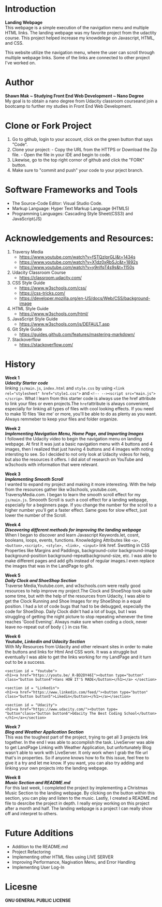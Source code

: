# Introduction
**Landing Webpage**
<br />This webpage is a simple execution of the navigation menu and multiple HTML links. The landing webpage was my favorite project from the udactity course. This project helped increase my knowdelege on Javascript, HTML, and CSS.  

This website utilize the navigation menu, where the user can scroll through multiple webpage links. Some of the links are connected to other project I've worked on. 

# Author 
**Shawn Mak ~ Studying Front End Web Development ~ Nano Degree**
<br /> My goal is to obtain a nano degree from Udacity classroom courseand join a bootcamp to further my studies in Front End Web Development. 

# Clone or Fork Project
1.  Go to github, login to your account, click on the green button that says "Code".
2.  Clone your project: 
           - Copy the URL from the HTTPS or Download the Zip file. 
           - Open the file in your IDE and begin to code.
3. Likewise, go to the top right cornor of github and click the "FORK" button. 
4. Make sure to "commit and push" your code to your prject branch.

# Software Frameworks and Tools
- The Source-Code Editor: Visual Studio Code.
- Markup Language: Hyper Text Markup Language (HTML5)
- Programming Languages: Cascading Style Sheet(CSS3) and JavaScript(JS)

# Acknowledgements and Resources:
1. Traversy Media 
   - https://www.youtube.com/watch?v=fSTQzlprGLI&t=1434s
   - https://www.youtube.com/watch?v=X1dz0xRbSJc&t=1892s
   - https://www.youtube.com/watch?v=y9nlfqT4s9s&t=1150s
2. Udacity Classroom Course 
   - https://classroom.udacity.com/
3. CSS Style Guide
   - https://www.w3schools.com/css/
   - https://css-tricks.com/
   - https://developer.mozilla.org/en-US/docs/Web/CSS/background-image
4. HTML Style Guide
   - https://www.w3schools.com/html/
5. JavaScript Style Guide
   - https://www.w3schools.com/js/DEFAULT.asp
6. Git Style Guide
   - https://guides.github.com/features/mastering-markdown/
7. Stackoverflow 
   - https://stackoverflow.com/

# History
**Week 1**
<br />*__Udacity Starter code__*
<br />linking `js/main.js`, `index.html` and `style.css` by using
`<link rel="stylesheet" href="style1.css">` and `<!-- --><script src="main.js"></scrip>`. What I learn from this starter code is always use the href attribute to link your files or even projects.The `href`attribute is always convenient, especially for linking all types of files with cool looking effects. If you need to make 10 files 'like me' or more, you'll be able to do as plenty as you want. Always remmeber to keep your files and folder organize. 

**Week 2**
<br />*__Implementing Navigation Menu, Home Page, and Importing Images__*
<br /> I followed the Udacity video to begin the navigation menu on landing webpage. At first It was just a basic navigation menu with 4 buttons and 4 images, then I realized that just having 4 buttons and 4 images with noting intersting to see. So I decided to not only look at Udacity videos for help, but also the resources it offers. I did alot of research on YouTube and w3schools with information that were relevant. 

**Week 3**
<br /> *__Implementing Smooth Scroll__*
<br />I wanted to expand my project and making it more interesting. With the help from the resources gather like w3schools, youtube.com, TraversyMedia.com. I began to learn the smooth scroll effect for my `js/main.js`. Smoooth Scroll is such a cool effect for a landing webpage, especially for a beginners page. If you change the number for the scroll to a higher number you'll get a faster effect. Same goes for slow effect, just lower the number of the Scroll.

**Week 4**
<br />*__Discovering different methods for improving the landing webpage__*
<br />When I began to discover and learn Javascript Keywords.let, cosnt, booleans, loops, events, functions. Knowledging Attributes like `<a>, <button>,<script>, <style>, <link>, <input>` link href. Swotting in CSS Properties like Margins and Paddings, background-color background-image background-position background-repeatbackground-size, etc. I was able to make different pages and add gifs instead of regular images.I even replace the images that was in the LandPage to gifs.

**Week 5**
<br />*__Daily Clock and ShoeShop Section__*
<br />Traverse Media,Youtube.com, and w3schools.com were really good resources to help improve my project.The Clock and ShoeShop took quite some time, but with the help of the resources from Udacity, I was able to get the Clock Running and Shoe Images for my ShoeShop in a equal position. I had a lot of code bugs that had to be debugged, especially the code for ShoeShop. Daily Clock didn't had a lot of bugs, but I was struggling of getting the night picture to stop repeating whenever the time reaches 'Good Evening'. Always make sure when coding a clock, never leave no-repeat out of body { } in css file.  

**Week 6**
<br />*__Youtube, Linkedin and Udacity Section__*
<br />With My Resources from Udacity and other relevant sites in order to make the buttons and links for Html And CSS work. It was a struggle but eventually I was able to get the links working for my LandPage and it turn out to be a success. 


`<section id = "Youtube">`<br />`<h1><a href="https://youtu.be/_R-BD2DY46I"><button type="button" class="button button4">Vans HOW IT'S MADE</button></h1></a> </section>`       
   
   
`<section id = "Linkedin">` <br />`<h1><a href="https://www.linkedin.com/feed/"><button type="button" class="button button5">Likedin</button></h1></a></section>`
   
   
`<section id = "Udacity">` <br />`<h1><a href="https://www.udacity.com/"><button type= "button"class="button button6">Udacity The Best Coding School</button></h1></a></section>`

**Week 7**
<br />*__Blog and Weather Application Section__*
<br />This was the toughest part of the project, trying to get all 3 projects link together. 
In the end I was able to accomplish the task. LiveServer was able to get LandPage Linking with Weather Application, but unfortunately Blog wasn't able to work with
LiveServer. It only work when I grab the file url that's in properties. So if anyone knows how to fix this issue, feel free to give it a try and let me know. 
If you want, you can also try adding and linking your own projects into the landing webpage.

**Week 8**
<br />*__Music Section and README.md__*
<br/> For this last week, I completed the project by implementing a Christmas Music Section to the landing webpage. By clicking on the button within this section, you can play and listen to the music. Lastly, I created a README.md file to desrcibe the project in depth. I really enjoy working on this project after a month and half. The landing webpage is a project I can really show off and interpret to others. 

# Future Additions
- Addition to the README.md
- Project Refactoring 
- Implementing other HTML files using LIVE SERVER
- Improving Performance, Nagivation Menu, and Error Handling
- Implementing User Log-In

# Licesne 
**GNU GENERAL PUBLIC LICENSE**
